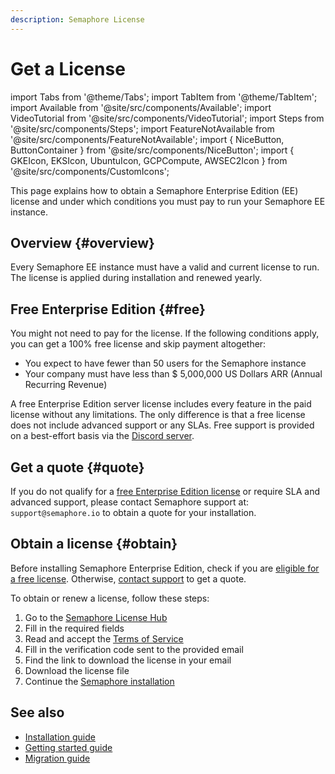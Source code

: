 ```yaml
---
description: Semaphore License
---
```


# Get a License

import Tabs from '@theme/Tabs';
import TabItem from '@theme/TabItem';
import Available from '@site/src/components/Available';
import VideoTutorial from '@site/src/components/VideoTutorial';
import Steps from '@site/src/components/Steps';
import FeatureNotAvailable from '@site/src/components/FeatureNotAvailable';
import { NiceButton, ButtonContainer } from '@site/src/components/NiceButton';
import { GKEIcon, EKSIcon, UbuntuIcon, GCPCompute, AWSEC2Icon } from '@site/src/components/CustomIcons';

This page explains how to obtain a Semaphore Enterprise Edition (EE) license and under which conditions you must pay to run your Semaphore EE instance.

## Overview {#overview}

Every Semaphore EE instance must have a valid and current license to run. The license is applied during installation and renewed yearly.

## Free Enterprise Edition {#free}

You might not need to pay for the license. If the following conditions apply, you can get a 100% free license and skip payment altogether:

- You expect to have fewer than 50 users for the Semaphore instance
- Your company must have less than $ 5,000,000 US Dollars ARR (Annual Recurring Revenue)

A free Enterprise Edition server license includes every feature in the paid license without any limitations. The only difference is that a free license does not include advanced support or any SLAs. Free support is provided on a best-effort basis via the [Discord server](https://discord.gg/FBuUrV24NH).

## Get a quote {#quote}

If you do not qualify for a [free Enterprise Edition license](#free) or require SLA and advanced support, please contact Semaphore support at: `support@semaphore.io` to obtain a quote for your installation. 

## Obtain a license {#obtain}

Before installing Semaphore Enterprise Edition, check if you are [eligible for a free license](#free). Otherwise, [contact support](#quote) to get a quote.

To obtain or renew a license, follow these steps:

1. Go to the [Semaphore License Hub](https://licensing.semaphore.io/)
2. Fill in the required fields
3. Read and accept the [Terms of Service](https://github.com/semaphoreio/semaphore/blob/main/ee/LICENSE)
4. Fill in the verification code sent to the provided email
5. Find the link to download the license in your email
6. Download the license file
7. Continue the [Semaphore installation](./install)

## See also

- [Installation guide](./install)
- [Getting started guide](./guided-tour)
- [Migration guide](./migration/overview)


